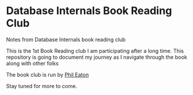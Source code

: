 # Database Internals Book Reading Club
Notes from Database Internals book reading club

This is the 1st Book Reading club I am participating after a long time.
This repository is going to document my journey as I navigate through the book along with other folks

The book club is run by [Phil Eaton](https://www.linkedin.com/in/eatonphil/)

Stay tuned for more to come.
